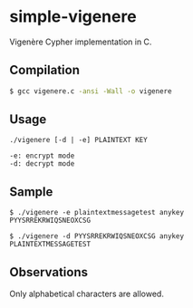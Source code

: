 # simple-vigenere
Vigenère Cypher implementation in C.

## Compilation
```bash
$ gcc vigenere.c -ansi -Wall -o vigenere
```

## Usage
```
./vigenere [-d | -e] PLAINTEXT KEY

-e: encrypt mode
-d: decrypt mode
```

## Sample

```
$ ./vigenere -e plaintextmessagetest anykey                                           
PYYSRREKRWIQSNEOXCSG

$ ./vigenere -d PYYSRREKRWIQSNEOXCSG anykey                                            
PLAINTEXTMESSAGETEST
```

## Observations
Only alphabetical characters are allowed.
